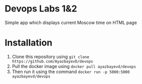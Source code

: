 # Devops Labs 1&2
Simple app which displays current Moscow time on HTML page

# Installation
1. Clone this repository using `git clone https://github.com/AyazbayevD/devops`
2. Pull the docker image using `docker pull ayazbayevd/devops`
3. Then run it using the command `docker run -p 5000:5000 ayazbayevd/devops`
